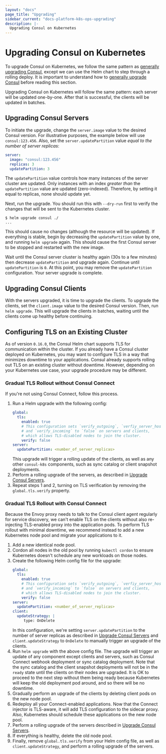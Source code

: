 ```yaml
---
layout: "docs"
page_title: "Upgrading"
sidebar_current: "docs-platform-k8s-ops-upgrading"
description: |-
  Upgrading Consul on Kubernetes
---
```


# Upgrading Consul on Kubernetes

To upgrade Consul on Kubernetes, we follow the same pattern as
[generally upgrading Consul](/docs/upgrading.html), except we can use
the Helm chart to step through a rolling deploy. It is important to understand
how to [generally upgrade Consul](/docs/upgrading.html) before reading this
section.

Upgrading Consul on Kubernetes will follow the same pattern: each server
will be updated one-by-one. After that is successful, the clients will
be updated in batches.

## Upgrading Consul Servers

To initiate the upgrade, change the `server.image` value to the
desired Consul version. For illustrative purposes, the example below will
use `consul:123.456`. Also, set the `server.updatePartition` value
_equal to the number of server replicas_:

```yaml
server:
  image: "consul:123.456"
  replicas: 3
  updatePartition: 3
```

The `updatePartition` value controls how many instances of the server
cluster are updated. Only instances with an index _greater than_ the
`updatePartition` value are updated (zero-indexed). Therefore, by setting
it equal to replicas, none should update yet.

Next, run the upgrade. You should run this with `--dry-run` first to verify
the changes that will be sent to the Kubernetes cluster.

```
$ helm upgrade consul ./
...
```

This should cause no changes (although the resource will be updated). If
everything is stable, begin by decreasing the `updatePartition` value by one,
and running `helm upgrade` again. This should cause the first Consul server
to be stopped and restarted with the new image.

Wait until the Consul server cluster is healthy again (30s to a few minutes)
then decrease `updatePartition` and upgrade again. Continue until
`updatePartition` is `0`. At this point, you may remove the
`updatePartition` configuration. Your server upgrade is complete.

## Upgrading Consul Clients

With the servers upgraded, it is time to upgrade the clients. To upgrade
the clients, set the `client.image` value to the desired Consul version.
Then, run `helm upgrade`. This will upgrade the clients in batches, waiting
until the clients come up healthy before continuing.

## Configuring TLS on an Existing Cluster

As of version `0.16.0`, the Consul Helm chart supports TLS for communication
within the cluster. If you already have a Consul cluster deployed on Kubernetes,
you may want to configure TLS in a way that minimizes downtime to your applications.
Consul already supports rolling out TLS on an existing cluster without downtime.
However, depending on your Kubernetes use case, your upgrade procedure may be different.

### Gradual TLS Rollout without Consul Connect

If you're not using Consul Connect, follow this process.

1. Run a Helm upgrade with the following config:
   ```yaml
   global:
     tls:
       enabled: true
       # This configuration sets `verify_outgoing`, `verfiy_server_hostname`,
       # and `verify_incoming` to `false` on servers and clients,
       # which allows TLS-disabled nodes to join the cluster.
       verify: false
   server:
     updatePartition: <number_of_server_replicas>
   ```
   This upgrade will trigger a rolling update of the clients, as well as any
   other `consul-k8s` components, such as sync catalog or client snapshot deployments.
1. Perform a rolling upgrade of the servers, as described in
   [Upgrade Consul Servers](#upgrading-consul-servers).
1. Repeat steps 1 and 2, turning on TLS verification by removing the
   `global.tls.verify` property.

### Gradual TLS Rollout with Consul Connect

Because the Envoy proxy needs to talk to the Consul client agent regularly
for service discovery, we can't enable TLS on the clients without also re-injecting
TLS-enabled proxy into the application pods. To perform TLS rollout with minimal
downtime, we recommend instead to add a new Kubernetes node pool and migrate your
applications to it.

1. Add a new identical node pool.
1. Cordon all nodes in the old pool by running `kubectl cordon`
   to ensure Kubernetes doesn't schedule any new workloads on those nodes.
1. Create the following Helm config file for the upgrade:
    ```yaml
    global:
      tls:
        enabled: true
        # This configuration sets `verify_outgoing`, `verfiy_server_hostname`,
        # and `verify_incoming` to `false` on servers and clients,
        # which allows TLS-disabled nodes to join the cluster.
        verify: false
    server:
      updatePartition: <number_of_server_replicas>
    client:
      updateStrategy: |
         type: OnDelete
    ```
   In this configuration, we're setting `server.updatePartition` to the number of
   server replicas as described in [Upgrade Consul Servers](#upgrading-consul-servers)
   and `client.updateStrategy` to `OnDelete` to manually trigger an upgrade of the clients.
1. Run `helm upgrade` with the above config file. The upgrade will trigger an update of any
   component except clients and servers, such as Consul Connect webhook deployment
   or sync catalog deployment. Note that the sync catalog and the client
   snapshot deployments will not be in the `ready` state until the clients on their
   nodes are upgraded. It is OK to proceed to the next step without them being ready
   because Kubernetes will keep the old deployment pod around, and so there will be no
   downtime.
1. Gradually perform an upgrade of the clients by deleting client pods on the new node
   pool.
1. Redeploy all your Connect-enabled applications. Now that the Connect injector is TLS-aware,
   it will add TLS configuration to the sidecar proxy. Also, Kubernetes should schedule
   these applications on the new node pool.
1. Perform a rolling upgrade of the servers described in
   [Upgrade Consul Servers](#upgrading-consul-servers).
1. If everything is healthy, delete the old node pool.
1. Finally, remove `global.tls.verify` from your Helm config file, as well as
   `client.updateStrategy`, and perform a rolling upgrade of the servers.